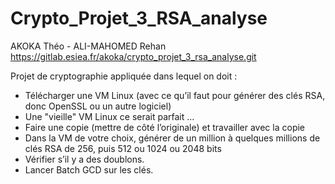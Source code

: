 # Crypto_Projet_3_RSA_analyse
AKOKA Théo - ALI-MAHOMED Rehan
https://gitlab.esiea.fr/akoka/crypto_projet_3_rsa_analyse.git

Projet de cryptographie appliquée dans lequel on doit :
* Télécharger une VM Linux (avec ce qu’il faut pour générer des clés RSA, donc OpenSSL ou un autre logiciel)
* Une "vieille" VM Linux ce serait parfait ...
* Faire une copie (mettre de côté l’originale) et travailler avec la copie
* Dans la VM de votre choix, générer de un million à quelques millions de clés RSA de 256, puis 512 ou 1024 ou 2048 bits
* Vérifier s’il y a des doublons.
* Lancer Batch GCD sur les clés.



